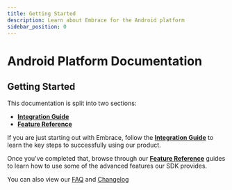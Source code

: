 ```yaml
---
title: Getting Started
description: Learn about Embrace for the Android platform
sidebar_position: 0
---
```


# Android Platform Documentation

## Getting Started

This documentation is split into two sections:

- [**Integration Guide**](/android/integration/)
- [**Feature Reference**](/android/features/)

If you are just starting out with Embrace, follow the [**Integration Guide**](/android/integration/) to learn
the key steps to successfully using our product.

Once you've completed that, browse through our [**Feature Reference**](/android/features/) guides to learn how
to use some of the advanced features our SDK provides.

You can also view our [FAQ](/android/faq/) and [Changelog](/android/changelog/)
